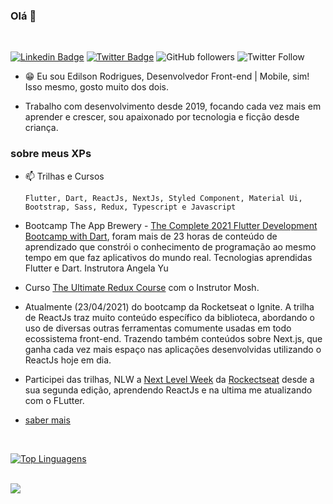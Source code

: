 ### Olá 👋

<br>

[![Linkedin Badge](https://img.shields.io/badge/-LinkedIn-blue?style=flat-square&logo=Linkedin&logoColor=white&link=https://www.linkedin.com/in/edarodrigs)](https://www.linkedin.com/in/edarodrigs/)
[![Twitter Badge](https://img.shields.io/badge/-Twitter-1ca0f1?style=flat-square&labelColor=1ca0f1&logo=twitter&logoColor=white&link=https://twitter.com/edarodrigs)](https://twitter.com/edarodrigs)
![GitHub followers](https://img.shields.io/github/followers/edilson-rodrigues?style=flat-square)
![Twitter Follow](https://img.shields.io/twitter/follow/edarodrigs?style=flat-square)

- 😁 Eu sou Edilson Rodrigues, Desenvolvedor Front-end | Mobile, sim! Isso mesmo, gosto muito dos dois.

- Trabalho com desenvolvimento desde 2019, focando cada vez mais em aprender e crescer, sou apaixonado por tecnologia e ficção desde criança.

### sobre meus XPs 

- 📫 Trilhas e Cursos

  `Flutter, Dart, ReactJs, NextJs, Styled Component, Material Ui, Bootstrap, Sass, Redux, Typescript e Javascript`

* Bootcamp The App Brewery - [The Complete 2021 Flutter Development Bootcamp with Dart](https://www.appbrewery.co/p/flutter-development-bootcamp-with-dart), foram mais de 23 horas de conteúdo de aprendizado que constrói o conhecimento de programação ao mesmo tempo em que faz aplicativos do mundo real.
  Tecnologias aprendidas Flutter e Dart.
  Instrutora Angela Yu

* Curso [The Ultimate Redux Course](https://codewithmosh.com/p/ultimate-redux) com o Instrutor Mosh.

* Atualmente (23/04/2021) do bootcamp da Rocketseat o Ignite. A trilha de ReactJs traz muito conteúdo específico da biblioteca, abordando o uso de diversas outras ferramentas comumente usadas em todo ecossistema front-end. Trazendo também conteúdos sobre Next.js, que ganha cada vez mais espaço nas aplicações desenvolvidas utilizando o ReactJs hoje em dia.

* Participei das trilhas, NLW a [Next Level Week](https://nextlevelweek.com/) da [Rockectseat](https://rocketseat.com.br/) desde a sua segunda edição, aprendendo ReactJs e na ultima me atualizando com o FLutter.

- [saber mais](https://olha.la/edarodrigs)

<br>

[![Top Linguagens](https://github-readme-stats.vercel.app/api/top-langs/?username=edilson-rodrigues&layout=compact)](https://github.com/edilson-rodrigues/github-readme-stats)

<br>

<div>
  <img align="left" src="https://github-readme-stats.vercel.app/api?username=edilson-rodrigues&show_icons=true&count_private=true" />
</div>

<!--
**edilson-rodrigues/edilson-rodrigues** is a ✨ _special_ ✨ repository because its `README.md` (this file) appears on your GitHub profile.

Here are some ideas to get you started:

- 🔭 I’m currently working on ...
- 🌱 I’m currently learning ...
- 👯 I’m looking to collaborate on ...
- 🤔 I’m looking for help with ...
- 💬 Ask me about ...
- 📫 How to reach me: ...
- 😄 Pronouns: ...
- ⚡ Fun fact: ...
-->
